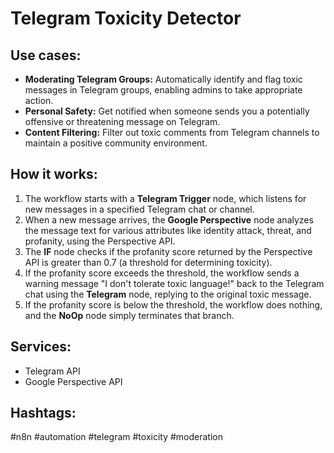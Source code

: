 # Telegram Toxicity Detector

## Use cases:

- **Moderating Telegram Groups:** Automatically identify and flag toxic messages in Telegram groups, enabling admins to take appropriate action.
- **Personal Safety:** Get notified when someone sends you a potentially offensive or threatening message on Telegram.
- **Content Filtering:**  Filter out toxic comments from Telegram channels to maintain a positive community environment.

## How it works:

1.  The workflow starts with a **Telegram Trigger** node, which listens for new messages in a specified Telegram chat or channel.
2.  When a new message arrives, the **Google Perspective** node analyzes the message text for various attributes like identity attack, threat, and profanity, using the Perspective API.
3.  The **IF** node checks if the profanity score returned by the Perspective API is greater than 0.7 (a threshold for determining toxicity).
4.  If the profanity score exceeds the threshold, the workflow sends a warning message "I don't tolerate toxic language!" back to the Telegram chat using the **Telegram** node, replying to the original toxic message.
5.  If the profanity score is below the threshold, the workflow does nothing, and the **NoOp** node simply terminates that branch.

## Services:

-   Telegram API
-   Google Perspective API

## Hashtags:

#n8n #automation #telegram #toxicity #moderation
